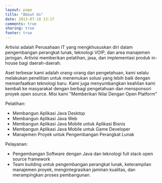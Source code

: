 ```yaml
---
layout: page
title: "About Us"
date: 2013-07-18 13:17
comments: true
sharing: true
footer: true
---
```


Artivisi adalah Perusahaan IT yang mengkhususkan diri dalam pengembangan perangkat lunak, teknologi VOIP, dan area manajemen jaringan. Artivisi memberikan pelatihan, jasa, dan implementasi produk in-house bagi daerah-daerah.

Aset terbesar kami adalah orang-orang dan pengetahuan, kami selalu melakukan penelitian untuk menemukan solusi yang lebih baik dengan memanfaatkan teknologi baru. Kami juga menyumbangkan keahlian kami kembali ke masyarakat dengan berbagi pengetahuan dan mensponsori proyek open source. Misi kami "Memberikan Nilai Dengan Open Platform"

Pelatihan:

* Membangun Aplikasi Java Desktop
* Membangun Aplikasi Java Web 
* Membangun Aplikasi Java Mobile untuk Aplikasi Bisnis
* Membangun Aplikasi Java Mobile untuk Game Developer
* Manajemen Proyek untuk Pengembangan Perangkat Lunak

Pelayanan:

* Pengembangan Software dengan Java dan teknologi full stack open source framework
* Team building untuk pengembangan perangkat lunak, keterampilan manajemen proyek, mengintegrasikan jaminan kualitas, dan merampingkan proses pembangunan.

